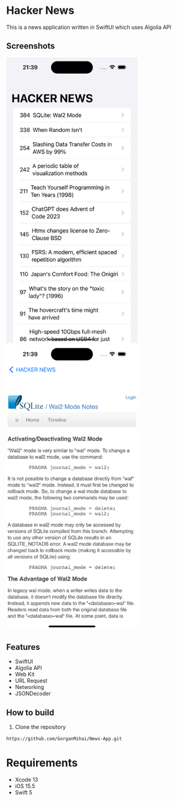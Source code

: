 Hacker News
==========================
This is a news application written in SwiftUI which uses Algolia API

## Screenshots
<img src="./img/primo.png" width = 350 style="padding-right:70" > <img src="./img/secondo.png" width = 350 >


## Features
* SwiftUI
* Algolia API
* Web Kit
* URL Request
* Networking
* JSONDecoder

## How to build

1) Clone the repository

```bash
https://github.com/GorganMihai/News-App.git
```

# Requirements 

* Xcode 13
* iOS 15.5
* Swift 5
